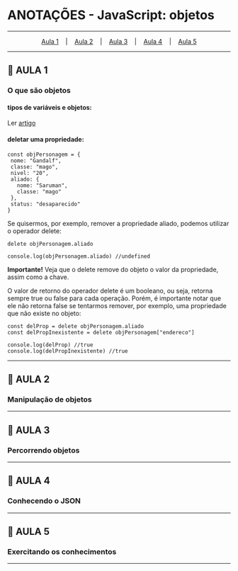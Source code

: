 # ANOTAÇÕES - JavaScript: objetos

--- 

<p align="center">
  <a href="#-aula-1">Aula 1</a> &nbsp;&nbsp;&nbsp;|&nbsp;&nbsp;&nbsp;
  <a href="#-aula-2">Aula 2</a> &nbsp;&nbsp;&nbsp;|&nbsp;&nbsp;&nbsp;
  <a href="#-aula-3">Aula 3</a> &nbsp;&nbsp;&nbsp;|&nbsp;&nbsp;&nbsp;
  <a href="#-aula-4">Aula 4</a> &nbsp;&nbsp;&nbsp;|&nbsp;&nbsp;&nbsp;
  <a href="#-aula-5">Aula 5</a> 

</p>

---

## 📌 AULA 1
### O que são objetos
#### tipos de variáveis e objetos:
Ler [artigo](https://www.alura.com.br/artigos/entenda-diferenca-entre-var-let-e-const-no-javascript)

#### deletar uma propriedade:
```
const objPersonagem = {
 nome: "Gandalf",
 classe: "mago",
 nivel: "20",
 aliado: {
   nome: "Saruman",
   classe: "mago"
 },
 status: "desaparecido"
}
```

Se quisermos, por exemplo, remover a propriedade aliado, podemos utilizar o operador delete:
```
delete objPersonagem.aliado

console.log(objPersonagem.aliado) //undefined
```

**Importante!** Veja que o delete remove do objeto o valor da propriedade, assim como a chave.

O valor de retorno do operador delete é um booleano, ou seja, retorna sempre true ou false para cada operação. Porém, é importante notar que ele não retorna false se tentarmos remover, por exemplo, uma propriedade que não existe no objeto:

```
const delProp = delete objPersonagem.aliado
const delPropInexistente = delete objPersonagem["endereco"]

console.log(delProp) //true
console.log(delPropInexistente) //true
```

---

## 📌 AULA 2
### Manipulação de objetos



---

## 📌 AULA 3
### Percorrendo objetos



---

## 📌 AULA 4
### Conhecendo o JSON



---

## 📌 AULA 5
### Exercitando os conhecimentos



---